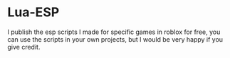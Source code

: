# Lua-ESP
I publish the esp scripts I made for specific games in roblox for free, you can use the scripts in your own projects, but I would be very happy if you give credit.
